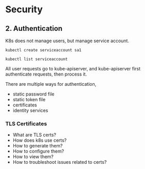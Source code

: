 # Security

## 2. Authentication
K8s does not manage users, but manage service account.
```shell script
kubectl create serviceaccount sa1

kubectl list serviceaccount
```
All user requests go to kube-apiserver, and kube-apiserver first authenticate requests, then process it.

There are multiple ways for authentication,
* static password file
* static token file
* certificates
* identity services

### TLS Certificates

* What are TLS certs?
* How does k8s use certs?
* How to generate them?
* How to configure them?
* How to view them?
* How to troubleshoot issues related to certs?

